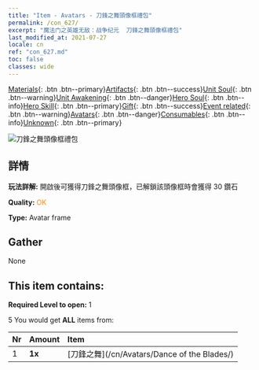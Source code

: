 ```yaml
---
title: "Item - Avatars - 刀鋒之舞頭像框禮包"
permalink: /con_627/
excerpt: "魔法门之英雄无敌：战争纪元  刀鋒之舞頭像框禮包"
last_modified_at: 2021-07-27
locale: cn
ref: "con_627.md"
toc: false
classes: wide
---
```

 [Materials](/ItemsCN/){: .btn .btn--primary}[Artifacts](/ItemsCN/Artifacts/){: .btn .btn--success}[Unit Soul](/ItemsCN/UnitSoul/){: .btn .btn--warning}[Unit Awakening](/ItemsCN/UnitAwakening/){: .btn .btn--danger}[Hero Soul](/ItemsCN/HeroSoul/){: .btn .btn--info}[Hero Skill](/ItemsCN/HeroSkill/){: .btn .btn--primary}[Gift](/ItemsCN/Gift/){: .btn .btn--success}[Event related](/ItemsCN/Events/){: .btn .btn--warning}[Avatars](/ItemsCN/Avatars/){: .btn .btn--danger}[Consumables](/ItemsCN/Consumables/){: .btn .btn--info}[Unknown](/ItemsCN/Unknown/){: .btn .btn--primary}

 ![刀鋒之舞頭像框禮包](/images/t/i_907003.png)

## 詳情
 **玩法詳解:** 開啟後可獲得刀鋒之舞頭像框，已解鎖該頭像框時會獲得 30 鑽石

 **Quality:** <span style="color: #FF8C00">OK</span>

 **Type:** Avatar frame

## Gather

  None

## This item contains:

 **Required Level to open:** 1

 5 You would get **ALL** items  from:

  | Nr | Amount |     Item    |
  |:---|:-------|:------------|
  | 1 |  **1x** | [刀鋒之舞](/cn/Avatars/Dance of the Blades/) |  | 
